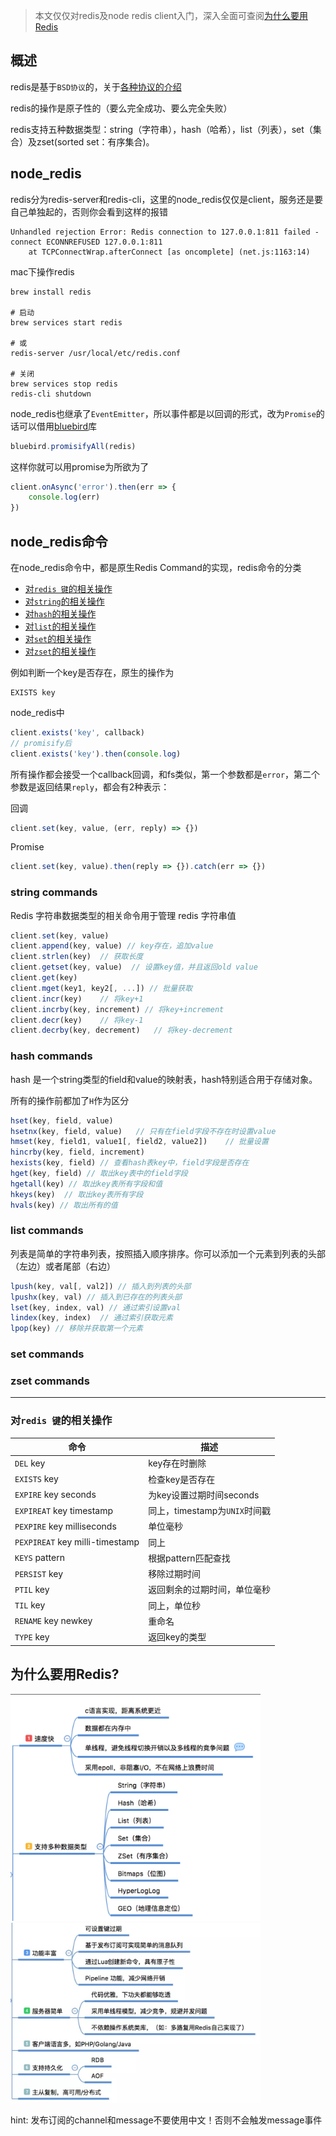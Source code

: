 > 本文仅仅对redis及node redis client入门，深入全面可查阅[为什么要用Redis](https://juejin.im/post/5b516dc75188251af363492d)

## 概述

redis是基于`BSD协议`的，关于[各种协议的介绍](http://www.runoob.com/w3cnote/open-source-license.html)

redis的操作是原子性的（要么完全成功、要么完全失败）

redis支持五种数据类型：string（字符串），hash（哈希），list（列表），set（集合）及zset(sorted set：有序集合)。

## node_redis

redis分为redis-server和redis-cli，这里的node_redis仅仅是client，服务还是要自己单独起的，否则你会看到这样的报错
```
Unhandled rejection Error: Redis connection to 127.0.0.1:811 failed - connect ECONNREFUSED 127.0.0.1:811
    at TCPConnectWrap.afterConnect [as oncomplete] (net.js:1163:14)
```

mac下操作redis

```
brew install redis

# 启动
brew services start redis

# 或
redis-server /usr/local/etc/redis.conf

# 关闭
brew services stop redis
redis-cli shutdown
```

node_redis也继承了`EventEmitter`，所以事件都是以回调的形式，改为`Promise`的话可以借用[bluebird](https://github.com/petkaantonov/bluebird)库
```js
bluebird.promisifyAll(redis)
```

这样你就可以用promise为所欲为了

```js
client.onAsync('error').then(err => {
    console.log(err)
})
```

## node_redis命令

在node_redis命令中，都是原生Redis Command的实现，redis命令的分类

- [对`redis 键`的相关操作](#对redis-键的相关操作)
- [对`string`的相关操作](#string-commands)
- [对`hash`的相关操作](#hash-commands)
- [对`list`的相关操作](#list-commands)
- [对`set`的相关操作](#set-commands)
- [对`zset`的相关操作](#zset-commands)

例如判断一个key是否存在，原生的操作为
```
EXISTS key
```
node_redis中
```js
client.exists('key', callback)
// promisify后
client.exists('key').then(console.log)
```

所有操作都会接受一个callback回调，和fs类似，第一个参数都是`error`，第二个参数是返回结果`reply`，都会有2种表示：

回调
```js
client.set(key, value, (err, reply) => {})
```
Promise
```js
client.set(key, value).then(reply => {}).catch(err => {})
```

### string commands

Redis 字符串数据类型的相关命令用于管理 redis 字符串值

```js
client.set(key, value)
client.append(key, value) // key存在，追加value
client.strlen(key)  // 获取长度
client.getset(key, value)  // 设置key值，并且返回old value
client.get(key)
client.mget(key1, key2[, ...]) // 批量获取
client.incr(key)    // 将key+1
client.incrby(key, increment) // 将key+increment
client.decr(key)    // 将key-1
client.decrby(key, decrement)   // 将key-decrement
```

### hash commands

hash 是一个string类型的field和value的映射表，hash特别适合用于存储对象。

所有的操作前都加了`H`作为区分

```js
hset(key, field, value)
hsetnx(key, field, value)   // 只有在field字段不存在时设置value
hmset(key, field1, value1[, field2, value2])    // 批量设置
hincrby(key, field, increment)
hexists(key, field) // 查看hash表key中，field字段是否存在
hget(key, field) // 取出key表中的field字段
hgetall(key) // 取出key表所有字段和值
hkeys(key)  // 取出key表所有字段
hvals(key) // 取出所有的值
```

### list commands
列表是简单的字符串列表，按照插入顺序排序。你可以添加一个元素到列表的头部（左边）或者尾部（右边）

```js
lpush(key, val[, val2]) // 插入到列表的头部
lpushx(key, val) // 插入到已存在的列表头部
lset(key, index, val) // 通过索引设置val
lindex(key, index)  // 通过索引获取元素
lpop(key) // 移除并获取第一个元素
```

### set commands

### zset commands

-----

### 对`redis 键`的相关操作

命令|描述
-----|-----
`DEL` key|key存在时删除
`EXISTS` key|检查key是否存在
`EXPIRE` key seconds|为key设置过期时间seconds
`EXPIREAT` key timestamp|同上，timestamp为`UNIX`时间戳
`PEXPIRE` key milliseconds|单位毫秒
`PEXPIREAT` key milli-timestamp|同上
`KEYS` pattern|根据pattern匹配查找
`PERSIST` key|移除过期时间
`PTIL` key|返回剩余的过期时间，单位毫秒
`TIL` key|同上，单位秒
`RENAME` key newkey|重命名
`TYPE` key|返回key的类型

## 为什么要用Redis?

<img src="../images/redis/1539834829208.jpg" width="400px">
<img src="../images/redis/1539834852322.jpg" width="400px">

hint: 发布订阅的channel和message不要使用中文！否则不会触发message事件